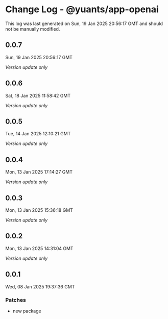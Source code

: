 # Change Log - @yuants/app-openai

This log was last generated on Sun, 19 Jan 2025 20:56:17 GMT and should not be manually modified.

## 0.0.7
Sun, 19 Jan 2025 20:56:17 GMT

_Version update only_

## 0.0.6
Sat, 18 Jan 2025 11:58:42 GMT

_Version update only_

## 0.0.5
Tue, 14 Jan 2025 12:10:21 GMT

_Version update only_

## 0.0.4
Mon, 13 Jan 2025 17:14:27 GMT

_Version update only_

## 0.0.3
Mon, 13 Jan 2025 15:36:18 GMT

_Version update only_

## 0.0.2
Mon, 13 Jan 2025 14:31:04 GMT

_Version update only_

## 0.0.1
Wed, 08 Jan 2025 19:37:36 GMT

### Patches

- new package

